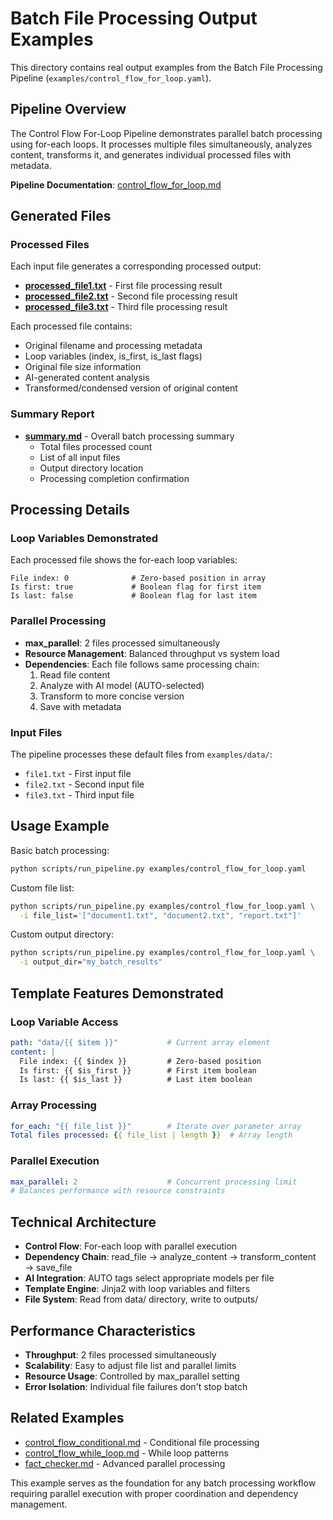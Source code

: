 # Batch File Processing Output Examples

This directory contains real output examples from the Batch File Processing Pipeline (`examples/control_flow_for_loop.yaml`).

## Pipeline Overview

The Control Flow For-Loop Pipeline demonstrates parallel batch processing using for-each loops. It processes multiple files simultaneously, analyzes content, transforms it, and generates individual processed files with metadata.

**Pipeline Documentation**: [control_flow_for_loop.md](../../../docs/examples/control_flow_for_loop.md)

## Generated Files

### Processed Files
Each input file generates a corresponding processed output:

- **[processed_file1.txt](processed_file1.txt)** - First file processing result
- **[processed_file2.txt](processed_file2.txt)** - Second file processing result  
- **[processed_file3.txt](processed_file3.txt)** - Third file processing result

Each processed file contains:
- Original filename and processing metadata
- Loop variables (index, is_first, is_last flags)
- Original file size information
- AI-generated content analysis
- Transformed/condensed version of original content

### Summary Report
- **[summary.md](summary.md)** - Overall batch processing summary
  - Total files processed count
  - List of all input files
  - Output directory location
  - Processing completion confirmation

## Processing Details

### Loop Variables Demonstrated
Each processed file shows the for-each loop variables:
```
File index: 0              # Zero-based position in array
Is first: true             # Boolean flag for first item
Is last: false             # Boolean flag for last item
```

### Parallel Processing
- **max_parallel**: 2 files processed simultaneously  
- **Resource Management**: Balanced throughput vs system load
- **Dependencies**: Each file follows same processing chain:
  1. Read file content
  2. Analyze with AI model (AUTO-selected)
  3. Transform to more concise version
  4. Save with metadata

### Input Files
The pipeline processes these default files from `examples/data/`:
- `file1.txt` - First input file
- `file2.txt` - Second input file
- `file3.txt` - Third input file

## Usage Example

Basic batch processing:
```bash
python scripts/run_pipeline.py examples/control_flow_for_loop.yaml
```

Custom file list:
```bash
python scripts/run_pipeline.py examples/control_flow_for_loop.yaml \
  -i file_list='["document1.txt", "document2.txt", "report.txt"]'
```

Custom output directory:
```bash
python scripts/run_pipeline.py examples/control_flow_for_loop.yaml \
  -i output_dir="my_batch_results"
```

## Template Features Demonstrated

### Loop Variable Access
```yaml
path: "data/{{ $item }}"           # Current array element
content: |
  File index: {{ $index }}         # Zero-based position
  Is first: {{ $is_first }}        # First item boolean
  Is last: {{ $is_last }}          # Last item boolean
```

### Array Processing
```yaml
for_each: "{{ file_list }}"        # Iterate over parameter array
Total files processed: {{ file_list | length }}  # Array length
```

### Parallel Execution
```yaml
max_parallel: 2                    # Concurrent processing limit
# Balances performance with resource constraints
```

## Technical Architecture

- **Control Flow**: For-each loop with parallel execution
- **Dependency Chain**: read_file → analyze_content → transform_content → save_file
- **AI Integration**: AUTO tags select appropriate models per file
- **Template Engine**: Jinja2 with loop variables and filters
- **File System**: Read from data/ directory, write to outputs/

## Performance Characteristics

- **Throughput**: 2 files processed simultaneously
- **Scalability**: Easy to adjust file list and parallel limits  
- **Resource Usage**: Controlled by max_parallel setting
- **Error Isolation**: Individual file failures don't stop batch

## Related Examples
- [control_flow_conditional.md](../../../docs/examples/control_flow_conditional.md) - Conditional file processing
- [control_flow_while_loop.md](../../../docs/examples/control_flow_while_loop.md) - While loop patterns
- [fact_checker.md](../../../docs/examples/fact_checker.md) - Advanced parallel processing

This example serves as the foundation for any batch processing workflow requiring parallel execution with proper coordination and dependency management.